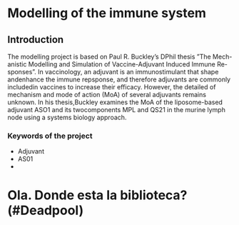 # Modelling of the immune system
## Introduction
The modelling project is based on Paul R. Buckley’s DPhil thesis ”The Mech-anistic  Modelling  and  Simulation  of  Vaccine-Adjuvant  Induced  Immune  Re-sponses”.  In vaccinology, an adjuvant is an immunostimulant that shape andenhance the immune repsponse, and therefore adjuvants are commonly includedin vaccines to increase their efficacy.  However, the detailed of mechanism and mode  of  action  (MoA)  of  several  adjuvants  remains  unknown. In  his  thesis,Buckley examines the MoA of the liposome-based adjuvant ASO1 and its twocomponents MPL and QS21 in the murine lymph node using a systems biology approach. 

### Keywords of the project
- Adjuvant
- AS01
- 

# Ola. Donde esta la biblioteca? (#Deadpool)
